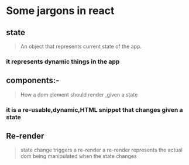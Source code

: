 # Some jargons in react

## state

> An object that represents current state of the app.
### it represents dynamic things in the app 

## components:-
 > How a dom element should render ,given a state 

 ### it is a re-usable,dynamic,HTML snippet that changes given a state 
 
## Re-render
> state change triggers a re-render
a re-render represents the actual dom being manipulated when the state changes